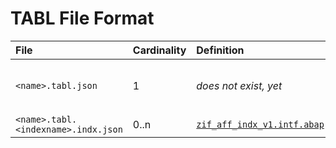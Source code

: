 # TABL File Format

File | Cardinality | Definition | Schema | Example
:--- | :---  | :--- | :--- | :---
`<name>.tabl.json` | 1 | *does not exist, yet* | *does not exist, yet* | *does not exist, yet*
`<name>.tabl.<indexname>.indx.json` | 0..n | [`zif_aff_indx_v1.intf.abap`](./type/zif_aff_indx_v1.intf.abap) | [`indx-v1.json`](./indx-v1.json) | [`zaff_exmpl_tabl.tabl.001.indx.json`](./examples/zaff_exmpl_tabl.tabl.001.indx.json)

